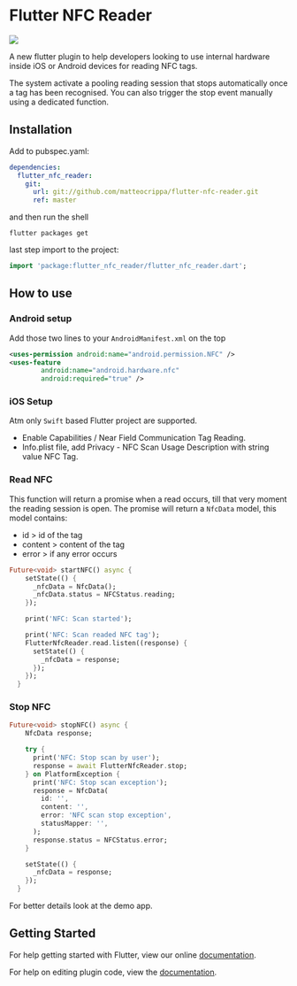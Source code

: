 # Flutter NFC Reader

![](https://raw.githubusercontent.com/matteocrippa/flutter-nfc-reader/master/.github/nfc-flutter-logo.jpg)

A new flutter plugin to help developers looking to use internal hardware inside iOS or Android devices for reading NFC tags.

The system activate a pooling reading session that stops automatically once a tag has been recognised.
You can also trigger the stop event manually using a dedicated function.

## Installation

Add to pubspec.yaml:

```yaml
dependencies:
  flutter_nfc_reader:
    git:
      url: git://github.com/matteocrippa/flutter-nfc-reader.git
      ref: master
```

and then run the shell

```shell
flutter packages get
```

last step import to the project:

```dart
import 'package:flutter_nfc_reader/flutter_nfc_reader.dart';
```

## How to use

### Android setup

Add those two lines to your `AndroidManifest.xml` on the top

```xml
<uses-permission android:name="android.permission.NFC" />
<uses-feature
        android:name="android.hardware.nfc"
        android:required="true" />
```

### iOS Setup

Atm only `Swift` based Flutter project are supported.

- Enable Capabilities / Near Field Communication Tag Reading.
- Info.plist file, add Privacy - NFC Scan Usage Description with string value NFC Tag.

### Read NFC

This function will return a promise when a read occurs, till that very moment the reading session is open.
The promise will return a `NfcData` model, this model contains:

- id > id of the tag
- content > content of the tag
- error > if any error occurs

```dart
Future<void> startNFC() async {
    setState(() {
      _nfcData = NfcData();
      _nfcData.status = NFCStatus.reading;
    });

    print('NFC: Scan started');

    print('NFC: Scan readed NFC tag');
    FlutterNfcReader.read.listen((response) {
      setState(() {
        _nfcData = response;
      });
    });
  }
```

### Stop NFC

```dart
Future<void> stopNFC() async {
    NfcData response;

    try {
      print('NFC: Stop scan by user');
      response = await FlutterNfcReader.stop;
    } on PlatformException {
      print('NFC: Stop scan exception');
      response = NfcData(
        id: '',
        content: '',
        error: 'NFC scan stop exception',
        statusMapper: '',
      );
      response.status = NFCStatus.error;
    }

    setState(() {
      _nfcData = response;
    });
  }
```

For better details look at the demo app.

## Getting Started

For help getting started with Flutter, view our online
[documentation](https://flutter.io/).

For help on editing plugin code, view the [documentation](https://flutter.io/developing-packages/#edit-plugin-package).
